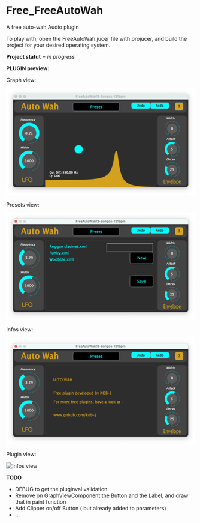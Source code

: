 # Free_FreeAutoWah

A free auto-wah Audio plugin

To play with, open the FreeAutoWah.jucer file with projucer, and build the project for your desired operating system.

**Project statut** = _in progress_ 

**PLUGIN preview:**

Graph view:

![graph view](https://github.com/KOB-J/Free_FreeAutoWah/blob/main/IMG/graph_preview.png)

Presets view:

![preset view](https://github.com/KOB-J/Free_FreeAutoWah/blob/main/IMG/presets_preview.png)

Infos view:

![infos view](https://github.com/KOB-J/Free_FreeAutoWah/blob/main/IMG/infos_preview.png)

Plugin view:

![infos view](https://github.com/KOB-J/Free_FreeAutoWah/blob/main/IMG/AutoWah_Gif_preview.gif)



**TODO**

- DEBUG to get the pluginval validation
- Remove on GraphViewComponent the Button and the Label, and draw that in paint function
- Add Clipper on/off Button ( but already added to parameters)
- ...
